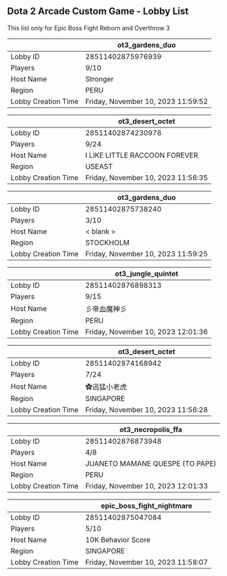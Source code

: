 ## Dota 2 Arcade Custom Game - Lobby List

This list only for Epic Boss Fight Reborn and Overthrow 3

|  | ot3_gardens_duo |
| ------ | ------ |
| Lobby ID | 28511402875976939 |
| Players | 9/10 |
| Host Name | Stronger |
| Region | PERU |
| Lobby Creation Time | Friday, November 10, 2023 11:59:52 |


|  | ot3_desert_octet |
| ------ | ------ |
| Lobby ID | 28511402874230978 |
| Players | 9/24 |
| Host Name | I LIKE LITTLE RACCOON FOREVER |
| Region | USEAST |
| Lobby Creation Time | Friday, November 10, 2023 11:56:35 |


|  | ot3_gardens_duo |
| ------ | ------ |
| Lobby ID | 28511402875738240 |
| Players | 3/10 |
| Host Name | < blank > |
| Region | STOCKHOLM |
| Lobby Creation Time | Friday, November 10, 2023 11:59:25 |


|  | ot3_jungle_quintet |
| ------ | ------ |
| Lobby ID | 28511402876898313 |
| Players | 9/15 |
| Host Name | 彡帝血魔神彡 |
| Region | PERU |
| Lobby Creation Time | Friday, November 10, 2023 12:01:36 |


|  | ot3_desert_octet |
| ------ | ------ |
| Lobby ID | 28511402874168942 |
| Players | 7/24 |
| Host Name | ✿迅猛小老虎 |
| Region | SINGAPORE |
| Lobby Creation Time | Friday, November 10, 2023 11:56:28 |


|  | ot3_necropolis_ffa |
| ------ | ------ |
| Lobby ID | 28511402876873948 |
| Players | 4/8 |
| Host Name | JUANETO MAMANE QUESPE (TO PAPE) |
| Region | PERU |
| Lobby Creation Time | Friday, November 10, 2023 12:01:33 |


|  | epic_boss_fight_nightmare |
| ------ | ------ |
| Lobby ID | 28511402875047084 |
| Players | 5/10 |
| Host Name | 10K Behavior Score |
| Region | SINGAPORE |
| Lobby Creation Time | Friday, November 10, 2023 11:58:07 |


